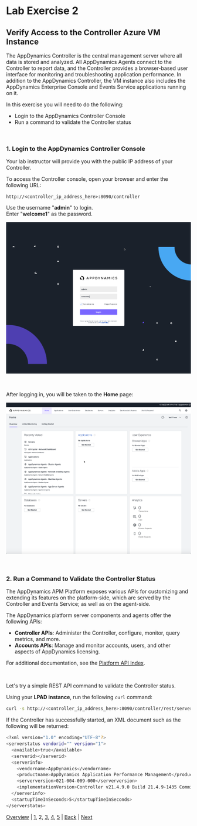 # Lab Exercise 2
## Verify Access to the Controller Azure VM Instance

The AppDynamics Controller is the central management server where all data is stored and analyzed. 
All AppDynamics Agents connect to the Controller to report data, and the Controller provides a 
browser-based user interface for monitoring and troubleshooting application performance. In addition 
to the AppDynamics Controller, the VM instance also includes the AppDynamics Enterprise Console and 
Events Service applications running on it.  

In this exercise you will need to do the following:

- Login to the AppDynamics Controller Console
- Run a command to validate the Controller status

<br>

### **1.** Login to the AppDynamics Controller Console

Your lab instructor will provide you with the public IP address of your Controller.  

To access the Controller console, open your browser and enter the following URL:

```http
http://<controller_ip_address_here>:8090/controller
```

Use the username "**admin**" to login.  
Enter "**welcome1**" as the password.

![Controller Login](./images/azure-aks-monitoring-lab-05b.png)

<br>

After logging in, you will be taken to the **Home** page:

![Controller Home Page](./images/azure-aks-monitoring-lab-06b.png)

<br>

### **2.** Run a Command to Validate the Controller Status

The AppDynamics APM Platform exposes various APIs for customizing and extending its features on the 
platform-side, which are served by the Controller and Events Service; as well as on the agent-side.  

The AppDynamics platform server components and agents offer the following APIs:

- **Controller APIs**: Administer the Controller, configure, monitor, query metrics, and more.
- **Accounts APIs**: Manage and monitor accounts, users, and other aspects of AppDynamics licensing.

For additional documentation, see the [Platform API Index](https://docs.appdynamics.com/latest/en/extend-appdynamics/appdynamics-apis#AppDynamicsAPIs-apiindex).  

<br>

Let's try a simple REST API command to validate the Controller status.  

Using your **LPAD instance**, run the following `curl` command:

```bash
curl -s http://<controller_ip_address_here>:8090/controller/rest/serverstatus
```

If the Controller has successfully started, an XML document such as the following will be returned:
```bash
<?xml version="1.0" encoding="UTF-8"?>
<serverstatus vendorid="" version="1">
  <available>true</available>
  <serverid></serverid>
  <serverinfo>
    <vendorname>AppDynamics</vendorname>
    <productname>AppDynamics Application Performance Management</productname>
    <serverversion>021-004-009-000</serverversion>
    <implementationVersion>Controller v21.4.9.0 Build 21.4.9-1435 Commit e53667be70883dcb9eef7634e0b4b3520a30abec</implementationVersion>
  </serverinfo>
  <startupTimeInSeconds>5</startupTimeInSeconds>
</serverstatus>
```

[Overview](azure-aks-monitoring.md) | [1](lab-exercise-01.md), 2, [3](lab-exercise-03.md), [4](lab-exercise-04.md), [5](lab-exercise-05.md) | [Back](lab-exercise-01.md) | [Next](lab-exercise-03.md)
